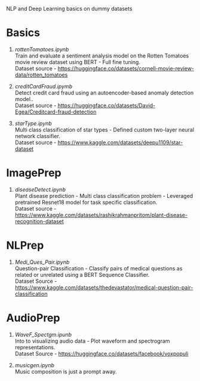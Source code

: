 NLP and Deep Learning basics on dummy datasets

# Basics
1. *rottenTomatoes.ipynb* <br>
Train and evaluate a sentiment analysis model on the Rotten Tomatoes movie review dataset using BERT - Full fine tuning. <br>
Dataset source - https://huggingface.co/datasets/cornell-movie-review-data/rotten_tomatoes <br>

2. *creditCardFraud.ipymb* <br>
Detect credit card fraud using an autoencoder-based anomaly detection model.. <br>
Dataset source - https://huggingface.co/datasets/David-Egea/Creditcard-fraud-detection <br>

3. *starType.ipynb* <br>
Multi class classification of star types - Defined custom two-layer neural network classifier. <br>
Dataset source - https://www.kaggle.com/datasets/deepu1109/star-dataset <br>


# ImagePrep
1. *diseaseDetect.ipynb* <br>
Plant disease prediction - Multi class classification problem - Leveraged pretrained Resnet18 model for task specific classification. <br>
Dataset source - https://www.kaggle.com/datasets/rashikrahmanpritom/plant-disease-recognition-dataset <br>

# NLPrep
1. *Medi_Ques_Pair.ipynb* <br>
Question-pair Classification - Classify pairs of medical questions as related or unrelated using a BERT Sequence Classifier. <br>
Dataset Source - https://www.kaggle.com/datasets/thedevastator/medical-question-pair-classification <br>

# AudioPrep
1. *WaveF_Spectgm.ipunb* <br>
Into to visualizing audio data - Plot waveform and spectrogram representations. <br>
Dataset Source - https://huggingface.co/datasets/facebook/voxpopuli <br>

2. *musicgen.ipynb* <br>
Music composition is just a prompt away. <br>

